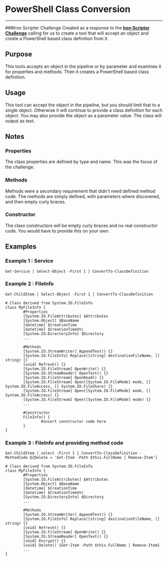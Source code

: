 # PowerShell Class Conversion
---
###Iron Scripter Challenge
Created as a response to the **[Iron Scripter Challenge](https://ironscripter.us/a-powershell-conversion-challenge/)** calling for us to create a tool that will accept an object and create a PowerShell based class definition from it.

## Purpose
This tools accepts an object in the pipeline or by parameter and examines it for properties and methods.  Then it creates a PowerShell based class definition.

## Usage
This tool can accept the object in the pipeline, but you should limit that to a single object.  Otherwise it will continue to provide a class definition for each object.  You may also provide the object as a parameter value.  The class will output as text.

## Notes

### Properties
The class properties are defined by type and name.  This was the focus of the challenge.

### Methods
Methods were a secondary requirement that didn't need defined method code.  The methods are simply defined, with parameters where discovered, and then empty curly braces.

### Constructor
The class constructors will be empty curly braces and no real constructor code.  You would have to provide this on your own.

## Examples
### Example 1 : Service

```pwsh
Get-Service | Select-Object -First 1 | ConvertTo-ClassDefinition
```

### Example 2 : FileInfo

```pwsh
Get-ChildItem | Select-Object -First 1 | ConvertTo-ClassDefinition

# Class derived from System.IO.FileInfo
class MyFileInfo {
        #Properties
        [System.IO.FileAttributes] $Attributes
        [System.Object] $BaseName
        [datetime] $CreationTime
        [datetime] $CreationTimeUtc
        [System.IO.DirectoryInfo] $Directory
        ...

        #Methods
        [System.IO.StreamWriter] AppendText() {}
        [System.IO.FileInfo] Replace([string] destinationFileName, [] string) {}
        [void] Refresh() {}
        [System.IO.FileStream] OpenWrite() {}
        [System.IO.StreamReader] OpenText() {}
        [System.IO.FileStream] OpenRead() {}
        [System.IO.FileStream] Open([System.IO.FileMode] mode, [] System.IO.FileAccess, [] System.IO.FileShare) {}
        [System.IO.FileStream] Open([System.IO.FileMode] mode, [] System.IO.FileAccess) {}
        [System.IO.FileStream] Open([System.IO.FileMode] mode) {}
        ...

        #Constructor
        FileInfo() {
                #insert constructor code here
        }
}
```

### Example 3 : FileInfo and providing method code

```pwsh
Get-ChildItem | select -First 1 | ConvertTo-ClassDefinition -MethodCode @{Delete = 'Get-Item -Path $this.FullName | Remove-Item'}

# Class derived from System.IO.FileInfo
class MyFileInfo {
        #Properties
        [System.IO.FileAttributes] $Attributes
        [System.Object] $BaseName
        [datetime] $CreationTime
        [datetime] $CreationTimeUtc
        [System.IO.DirectoryInfo] $Directory
        ...

        #Methods
        [System.IO.StreamWriter] AppendText() {}
        [System.IO.FileInfo] Replace([string] destinationFileName, [] string) {}
        [void] Refresh() {}
        [System.IO.FileStream] OpenWrite() {}
        [System.IO.StreamReader] OpenText() {}
        [void] Encrypt() {}
        [void] Delete() {Get-Item -Path $this.FullName | Remove-Item}
        ...
}
```